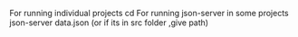 For running individual projects
 cd <folder-name>
 For running json-server in some projects
 json-server data.json (or if its in src folder ,give path)
